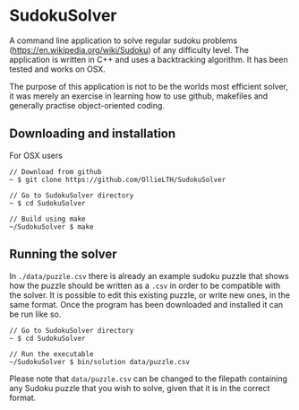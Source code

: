 # SudokuSolver

A command line application to solve regular sudoku problems (https://en.wikipedia.org/wiki/Sudoku) of any difficulty level.  The application is written in C++ and uses a backtracking algorithm.  It has been tested and works on OSX.

The purpose of this application is not to be the worlds most efficient solver, it was merely an exercise in learning how to use github, makefiles and generally practise object-oriented coding.


## Downloading and installation

For OSX users

```
// Download from github
~ $ git clone https://github.com/OllieLTH/SudokuSolver

// Go to SudokuSolver directory
~ $ cd SudokuSolver

// Build using make
~/SudokuSolver $ make
```


## Running the solver 

In ```./data/puzzle.csv``` there is already an example sudoku puzzle that shows how the puzzle should be written as a ```.csv``` in order to be compatible with the solver.  It is possible to edit this existing puzzle, or write new ones, in the same format.  Once the program has been downloaded and installed it can be run like so.

```
// Go to SudokuSolver directory
~ $ cd SudokuSolver

// Run the executable
~/SudokuSolver $ bin/solution data/puzzle.csv
```

Please note that ```data/puzzle.csv``` can be changed to the filepath containing any Sudoku puzzle that you wish to solve, given that it is in the correct format.
